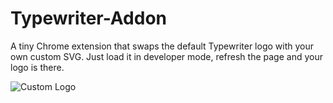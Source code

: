 # Typewriter-Addon
A tiny Chrome extension that swaps the default Typewriter logo with your own custom SVG.
Just load it in developer mode, refresh the page and your logo is there.

![Custom Logo](logo_no_frame.svg)
